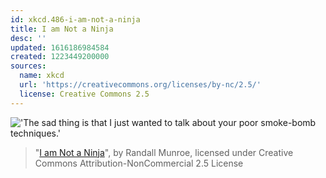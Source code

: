 ```yaml
---
id: xkcd.486-i-am-not-a-ninja
title: I am Not a Ninja
desc: ''
updated: 1616186984584
created: 1223449200000
sources:
  name: xkcd
  url: 'https://creativecommons.org/licenses/by-nc/2.5/'
  license: Creative Commons 2.5
---
```

!['The sad thing is that I just wanted to talk about your poor smoke-bomb techniques.'](https://imgs.xkcd.com/comics/i_am_not_a_ninja.png)
> "[I am Not a Ninja](https://xkcd.com/486/)", by Randall Munroe, licensed under Creative Commons Attribution-NonCommercial 2.5 License
